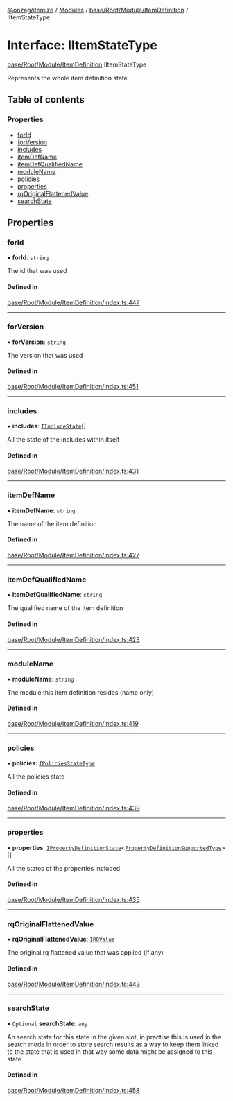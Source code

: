 [@onzag/itemize](../README.md) / [Modules](../modules.md) / [base/Root/Module/ItemDefinition](../modules/base_Root_Module_ItemDefinition.md) / IItemStateType

# Interface: IItemStateType

[base/Root/Module/ItemDefinition](../modules/base_Root_Module_ItemDefinition.md).IItemStateType

Represents the whole item definition state

## Table of contents

### Properties

- [forId](base_Root_Module_ItemDefinition.IItemStateType.md#forid)
- [forVersion](base_Root_Module_ItemDefinition.IItemStateType.md#forversion)
- [includes](base_Root_Module_ItemDefinition.IItemStateType.md#includes)
- [itemDefName](base_Root_Module_ItemDefinition.IItemStateType.md#itemdefname)
- [itemDefQualifiedName](base_Root_Module_ItemDefinition.IItemStateType.md#itemdefqualifiedname)
- [moduleName](base_Root_Module_ItemDefinition.IItemStateType.md#modulename)
- [policies](base_Root_Module_ItemDefinition.IItemStateType.md#policies)
- [properties](base_Root_Module_ItemDefinition.IItemStateType.md#properties)
- [rqOriginalFlattenedValue](base_Root_Module_ItemDefinition.IItemStateType.md#rqoriginalflattenedvalue)
- [searchState](base_Root_Module_ItemDefinition.IItemStateType.md#searchstate)

## Properties

### forId

• **forId**: `string`

The id that was used

#### Defined in

[base/Root/Module/ItemDefinition/index.ts:447](https://github.com/onzag/itemize/blob/73e0c39e/base/Root/Module/ItemDefinition/index.ts#L447)

___

### forVersion

• **forVersion**: `string`

The version that was used

#### Defined in

[base/Root/Module/ItemDefinition/index.ts:451](https://github.com/onzag/itemize/blob/73e0c39e/base/Root/Module/ItemDefinition/index.ts#L451)

___

### includes

• **includes**: [`IIncludeState`](base_Root_Module_ItemDefinition_Include.IIncludeState.md)[]

All the state of the includes within itself

#### Defined in

[base/Root/Module/ItemDefinition/index.ts:431](https://github.com/onzag/itemize/blob/73e0c39e/base/Root/Module/ItemDefinition/index.ts#L431)

___

### itemDefName

• **itemDefName**: `string`

The name of the item definition

#### Defined in

[base/Root/Module/ItemDefinition/index.ts:427](https://github.com/onzag/itemize/blob/73e0c39e/base/Root/Module/ItemDefinition/index.ts#L427)

___

### itemDefQualifiedName

• **itemDefQualifiedName**: `string`

The qualified name of the item definition

#### Defined in

[base/Root/Module/ItemDefinition/index.ts:423](https://github.com/onzag/itemize/blob/73e0c39e/base/Root/Module/ItemDefinition/index.ts#L423)

___

### moduleName

• **moduleName**: `string`

The module this item definition resides (name only)

#### Defined in

[base/Root/Module/ItemDefinition/index.ts:419](https://github.com/onzag/itemize/blob/73e0c39e/base/Root/Module/ItemDefinition/index.ts#L419)

___

### policies

• **policies**: [`IPoliciesStateType`](base_Root_Module_ItemDefinition.IPoliciesStateType.md)

All the policies state

#### Defined in

[base/Root/Module/ItemDefinition/index.ts:439](https://github.com/onzag/itemize/blob/73e0c39e/base/Root/Module/ItemDefinition/index.ts#L439)

___

### properties

• **properties**: [`IPropertyDefinitionState`](base_Root_Module_ItemDefinition_PropertyDefinition.IPropertyDefinitionState.md)\<[`PropertyDefinitionSupportedType`](../modules/base_Root_Module_ItemDefinition_PropertyDefinition_types.md#propertydefinitionsupportedtype)\>[]

All the states of the properties included

#### Defined in

[base/Root/Module/ItemDefinition/index.ts:435](https://github.com/onzag/itemize/blob/73e0c39e/base/Root/Module/ItemDefinition/index.ts#L435)

___

### rqOriginalFlattenedValue

• **rqOriginalFlattenedValue**: [`IRQValue`](rq_querier.IRQValue.md)

The original rq flattened value that was applied (if any)

#### Defined in

[base/Root/Module/ItemDefinition/index.ts:443](https://github.com/onzag/itemize/blob/73e0c39e/base/Root/Module/ItemDefinition/index.ts#L443)

___

### searchState

• `Optional` **searchState**: `any`

An search state for this state in the given slot, in practise
this is used in the search mode in order to store search results as a way
to keep them linked to the state that is used in that way some data
might be assigned to this state

#### Defined in

[base/Root/Module/ItemDefinition/index.ts:458](https://github.com/onzag/itemize/blob/73e0c39e/base/Root/Module/ItemDefinition/index.ts#L458)
